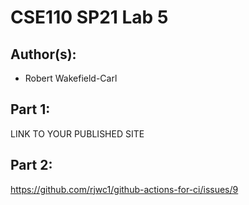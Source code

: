 # CSE110 SP21 Lab 5

## Author(s):
- Robert Wakefield-Carl

## Part 1:

LINK TO YOUR PUBLISHED SITE

## Part 2:

https://github.com/rjwc1/github-actions-for-ci/issues/9
